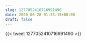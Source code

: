 ```yaml
---
slug: 1277052410716991490
date: 2020-06-28 01:33:15+00:00
draft: false
---
```


{{< tweet 1277052410716991490 >}}
